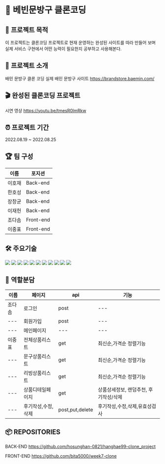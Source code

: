 # 🛵 베빈문방구 클론코딩

## 🚀 프로젝트 목적
이 프로젝트는 클론코딩 프로젝트로 현재 운영하는 완성된 사이트를 따라 만들어 보며 실제 서비스 구현에서 어떤 능력이 필요한지 공부하고 사용해본다.

## 🎤 프로젝트 소개
배민 문방구 클론 코딩 
실제 배민 문방구 사이트 
https://brandstore.baemin.com/

## 🎬 완성된 클론코딩 프로젝트
시연 영상
https://youtu.be/tmesR0lmRkw


## ⏰ 프로젝트 기간
2022.08.19 ~ 2022.08.25

## 🏆 팀 구성
| 이름	| 포지션 |
|---|---|
| 이호재 | Back-end |
| 한호성	| Back-end |
| 장창균 | Back-end 
| 이재헌	| Back-end |
| 조다솜 | Front-end |
| 이중표 | Front-end |

## 🛠 주요기술
<div>
<img src="https://img.shields.io/badge/java-007396?style=for-the-badge&logo=java&logoColor=white">
<img src="https://img.shields.io/badge/amazonaws-232F3E?style=for-the-badge&logo=amazonaws&logoColor=white">
<img src="https://img.shields.io/badge/spring-6DB33F?style=for-the-badge&logo=spring&logoColor=white"> 
<img src="https://img.shields.io/badge/firebase-FFCA28?style=for-the-badge&logo=firebase&logoColor=white">
<img src="https://img.shields.io/badge/javascript-F7DF1E?style=for-the-badge&logo=javascript&logoColor=black"> 
<img src="https://img.shields.io/badge/react-61DAFB?style=for-the-badge&logo=react&logoColor=white"> 
<img src="https://img.shields.io/badge/redux-764ABC?style=for-the-badge&logo=redux&logoColor=white"> 
<img src="https://img.shields.io/badge/reduxtoolkit-764ABC?style=for-the-badge&logo=redux&logoColor=white">
<img src="https://img.shields.io/badge/styledcomponents-DB7093?style=for-the-badge&logo=styledcomponents&logoColor=white">
<img src="https://img.shields.io/badge/github-181717?style=for-the-badge&logo=github&logoColor=white">
<img src="https://img.shields.io/badge/git-F05032?style=for-the-badge&logo=git&logoColor=white">
</div>

## 👥 역할분담
|이름 | 페이지 | api | 기능 |
|---|---|---|---|
|조다솜| 로그인 | post | ---|
|---| 회원가입 | post|---|
|---| 메인페이지 |---|---|
|이중표|전체상품리스트| get | 최신순,가격순 정렬기능 |
|---|문구상품리스트| get| 최신순,가격순 정렬기능 |
|---|리빙상품리스트| get | 최신순,가격순 정렬기능 |
|---|상품디테일페이지| get| 상품상세정보, 랜덤추천, 후기작성/삭제 |
|---|후기작성,수정,삭제| post,put,delete | 후기작성,수정,삭제,유효성검사 |

## 📦 REPOSITORIES

BACK-END
https://github.com/hosunghan-0821/hanghae99-clone_project

FRONT-END
https://github.com/bita5000/week7-clone
